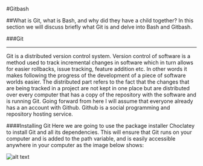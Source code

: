 #Gitbash

##What is Git, what is Bash, and why did they have a child together?
In this section we will discuss briefly what Git is and delve into Bash and Gitbash.

###Git
_____
Git is a distributed version control system. Version control of software is a method used to track incremental changes in software which in turn allows for easier rollbacks, issue tracking, feature addition etc. In other words it makes following the progress of the development of a piece of software worlds easier. The distributed part refers to the fact that the changes that are being tracked in a project are not kept in one place but are distributed over every computer that has a copy of the repository with the software and is running Git. Going forward from here I will assume that everyone already has a an account with Github. Github is a social programming and repository hosting service.

####Installing Git 
Here we are going to use the package installer Choclatey to install Git and all its dependencies. This will ensure that Git runs on your computer and is added to the path variable, and is easily accessible anywhere in your computer as the image below shows:

![alt text](https://github.com/rugbyprof/msu2u-tuts/Images/Gitbash1.png "Git in Windows")